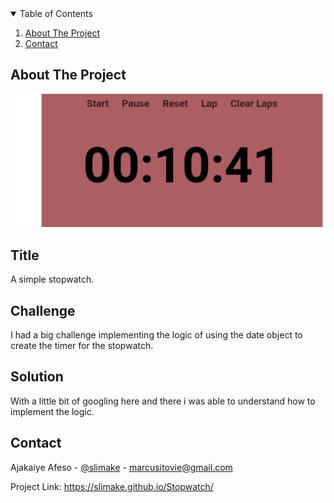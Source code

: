 <!-- TABLE OF CONTENTS -->
<details open="open">
  <summary>Table of Contents</summary>
  <ol>
    <li><a href="#about-the-project">About The Project</a></li>
    <li><a href="#contact">Contact</a></li>
  </ol>
</details>



<!-- ABOUT THE PROJECT -->
## About The Project

[![Product Name Screen Shot][product-screenshot]](https://slimake.github.io/Stopwatch/)

## Title
A simple stopwatch. 

## Challenge
I had a big challenge implementing the logic of using the date object to create the timer for the stopwatch.

## Solution
With a little bit of googling here and there i was able to understand how to implement the logic.


<!-- CONTACT -->
## Contact

Ajakaiye Afeso - [@slimake](https://twitter.com/slimake) - marcusitovie@gmail.com

Project Link: https://slimake.github.io/Stopwatch/

<!-- MARKDOWN LINKS & IMAGES -->
<!-- https://www.markdownguide.org/basic-syntax/#reference-style-links -->
[product-screenshot]: image/stopwatch.png

